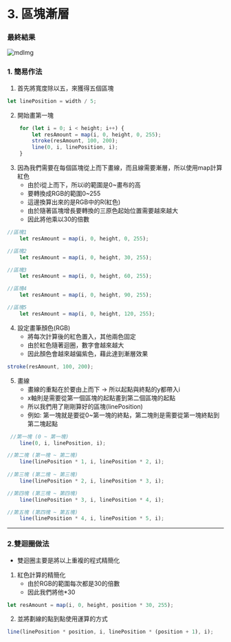 # 3. 區塊漸層 

### 最終結果
![mdImg](https://github.com/LonelyYeezhiChicken/p5Js-Demo/raw/main/Gradient/Gradient.png)


### 1. 簡易作法
1. 首先將寬度除以五，來獲得五個區塊

```javascript
let linePosition = width / 5;
```
2. 開始畫第一塊

```javascript
    for (let i = 0; i < height; i++) {
        let resAmount = map(i, 0, height, 0, 255);
        stroke(resAmount, 100, 200);
        line(0, i, linePosition, i);
    }
```
3. 因為我們需要在每個區塊從上而下畫線，而且線需要漸層，所以使用map計算紅色
    - 由於i從上而下，所以i的範圍是0~畫布的高
    - 要轉換成RGB的範圍0~255
    - 這邊換算出來的是RGB中的R(紅色)
    - 由於隨著區塊增長要轉換的三原色起始位置需要越來越大
    - 因此將他乘以30的倍數

```javascript
//區塊1
    let resAmount = map(i, 0, height, 0, 255);

//區塊2
    let resAmount = map(i, 0, height, 30, 255);

//區塊3
    let resAmount = map(i, 0, height, 60, 255);

//區塊4
    let resAmount = map(i, 0, height, 90, 255);

//區塊5
    let resAmount = map(i, 0, height, 120, 255);
```
4. 設定畫筆顏色(RGB)
    - 將每次計算後的紅色置入，其他兩色固定
    - 由於紅色隨著迴圈，數字會越來越大
    - 因此顏色會越來越偏紫色，藉此達到漸層效果

```javascript
stroke(resAmount, 100, 200);
```
5. 畫線
    - 畫線的重點在於要由上而下 -> 所以起點與終點的y都帶入i
    - x軸則是需要從第一個區塊的起點畫到第二個區塊的起點
    - 所以我們用了剛剛算好的區塊(linePosition)
    - 例如: 第一塊就是要從0~第一塊的終點，第二塊則是需要從第一塊終點到第二塊起點

```javascript
 //第一塊 (0 ~ 第一塊)
    line(0, i, linePosition, i);

//第二塊 (第一塊 ~ 第二塊)
    line(linePosition * 1, i, linePosition * 2, i);
            
//第三塊 (第二塊 ~ 第三塊)
    line(linePosition * 2, i, linePosition * 3, i);

//第四塊 (第三塊 ~ 第四塊)
    line(linePosition * 3, i, linePosition * 4, i);

//第五塊 (第四塊 ~ 第五塊)
    line(linePosition * 4, i, linePosition * 5, i);
```
---
### 2.雙迴圈做法
- 雙迴圈主要是將以上重複的程式精簡化

1. 紅色計算的精簡化
    - 由於RGB的範圍每次都是30的倍數
    - 因此我們將他*30

```javascript
let resAmount = map(i, 0, height, position * 30, 255);
```
2. 並將劃線的點到點使用運算的方式

```javascript
line(linePosition * position, i, linePosition * (position + 1), i);
```

